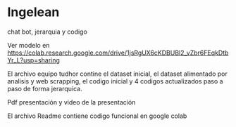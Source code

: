 # Ingelean
chat bot, jerarquia y codigo

Ver modelo en https://colab.research.google.com/drive/1jsRgUX6cKDBUBl2_vZbr6FEqkDtbYr_L?usp=sharing

El archivo equipo tudhor contine el dataset inicial, el dataset alimentado por analisis y  web scrapping, el codigo inicial y 4 codigos actualizados paso a paso de forma jerarquica.

Pdf presentación y video de la presentación

El archivo Readme contiene codigo funcional en google colab 
